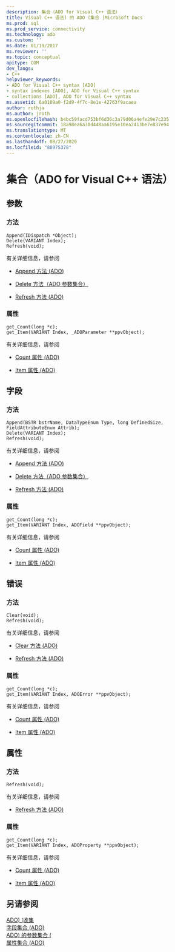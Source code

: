 ```yaml
---
description: 集合（ADO for Visual C++ 语法）
title: Visual C++ 语法) 的 ADO (集合 |Microsoft Docs
ms.prod: sql
ms.prod_service: connectivity
ms.technology: ado
ms.custom: ''
ms.date: 01/19/2017
ms.reviewer: ''
ms.topic: conceptual
apitype: COM
dev_langs:
- C++
helpviewer_keywords:
- ADO for Visual C++ syntax [ADO]
- syntax indexes [ADO], ADO for Visual C++ syntax
- collections [ADO], ADO for Visual C++ syntax
ms.assetid: 6a0109a0-f2d9-4f7c-8e1e-42763f9acaea
author: rothja
ms.author: jroth
ms.openlocfilehash: b4bc59facd753bf6d36c3a79d06a4efe29e7c235
ms.sourcegitcommit: 18a98ea6a30d448aa6195e10ea2413be7e837e94
ms.translationtype: MT
ms.contentlocale: zh-CN
ms.lasthandoff: 08/27/2020
ms.locfileid: "88975378"
---
```

# <a name="collections-ado-for-visual-c-syntax"></a>集合（ADO for Visual C++ 语法）
## <a name="parameters"></a>参数  
  
### <a name="methods"></a>方法  
  
```  
Append(IDispatch *Object);  
Delete(VARIANT Index);  
Refresh(void);  
```  
  
 有关详细信息，请参阅  
  
-   [Append 方法 (ADO)](./append-method-ado.md)  
  
-   [Delete 方法（ADO 参数集合）](./delete-method-ado-parameters-collection.md)  
  
-   [Refresh 方法 (ADO)](./refresh-method-ado.md)  
  
### <a name="properties"></a>属性  
  
```  
get_Count(long *c);  
get_Item(VARIANT Index, _ADOParameter **ppvObject);  
```  
  
 有关详细信息，请参阅  
  
-   [Count 属性 (ADO)](./count-property-ado.md)  
  
-   [Item 属性 (ADO)](./item-property-ado.md)  
  
## <a name="fields"></a>字段  
  
### <a name="methods"></a>方法  
  
```  
Append(BSTR bstrName, DataTypeEnum Type, long DefinedSize, FieldAttributeEnum Attrib);  
Delete(VARIANT Index);  
Refresh(void);  
```  
  
 有关详细信息，请参阅  
  
-   [Append 方法 (ADO)](./append-method-ado.md)  
  
-   [Delete 方法（ADO 参数集合）](./delete-method-ado-parameters-collection.md)  
  
-   [Refresh 方法 (ADO)](./refresh-method-ado.md)  
  
### <a name="properties"></a>属性  
  
```  
get_Count(long *c);  
get_Item(VARIANT Index, ADOField **ppvObject);  
```  
  
 有关详细信息，请参阅  
  
-   [Count 属性 (ADO)](./count-property-ado.md)  
  
-   [Item 属性 (ADO)](./item-property-ado.md)  
  
## <a name="errors"></a>错误  
  
### <a name="methods"></a>方法  
  
```  
Clear(void);  
Refresh(void);  
```  
  
 有关详细信息，请参阅  
  
-   [Clear 方法 (ADO)](./clear-method-ado.md)  
  
-   [Refresh 方法 (ADO)](./refresh-method-ado.md)  
  
### <a name="properties"></a>属性  
  
```  
get_Count(long *c);  
get_Item(VARIANT Index, ADOError **ppvObject);  
```  
  
 有关详细信息，请参阅  
  
-   [Count 属性 (ADO)](./count-property-ado.md)  
  
-   [Item 属性 (ADO)](./item-property-ado.md)  
  
## <a name="properties"></a>属性  
  
### <a name="methods"></a>方法  
  
```  
Refresh(void);  
```  
  
 有关详细信息，请参阅  
  
-   [Refresh 方法 (ADO)](./refresh-method-ado.md)  
  
### <a name="properties"></a>属性  
  
```  
get_Count(long *c);  
get_Item(VARIANT Index, ADOProperty **ppvObject);  
```  
  
 有关详细信息，请参阅  
  
-   [Count 属性 (ADO)](./count-property-ado.md)  
  
-   [Item 属性 (ADO)](./item-property-ado.md)  
  
## <a name="see-also"></a>另请参阅  
 [ADO)  (收集 ](./errors-collection-ado.md)   
 [字段集合 (ADO) ](./fields-collection-ado.md)   
 [ADO) 的参数集合 (](./parameters-collection-ado.md)   
 [属性集合 (ADO)](./properties-collection-ado.md)